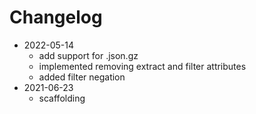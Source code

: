 # Changelog

- 2022-05-14 
    - add support for .json.gz
    - implemented removing extract and filter attributes
    - added filter negation
- 2021-06-23 
    - scaffolding
